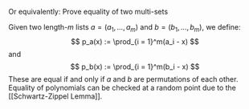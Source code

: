 Or equivalently: Prove equality of two multi-sets

Given two length-$m$ lists $a = (a_1, ..., a_m)$ and $b = (b_1, ..., b_m)$, we define:
$$
p_a(x) := \prod_{i = 1}^m(a_i - x)
$$
and
$$
p_b(x) := \prod_{i = 1}^m(b_i - x)
$$
These are equal if and only if $a$ and $b$ are permutations of each other. Equality of polynomials can be checked at a random point due to the [[Schwartz-Zippel Lemma]].